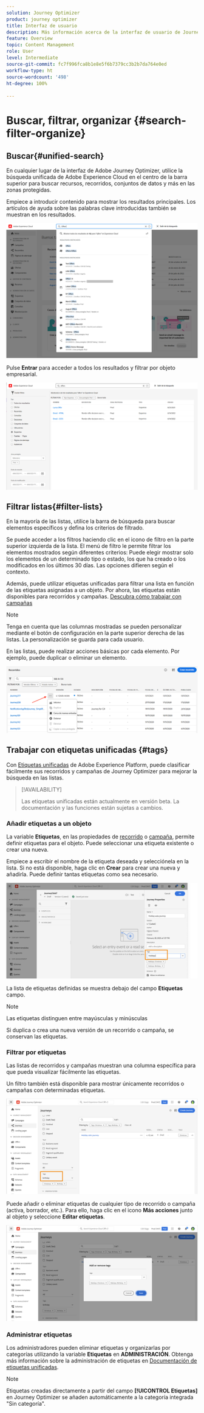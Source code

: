 ```yaml
---
solution: Journey Optimizer
product: journey optimizer
title: Interfaz de usuario
description: Más información acerca de la interfaz de usuario de Journey Optimizer
feature: Overview
topic: Content Management
role: User
level: Intermediate
source-git-commit: fc7f996fca8b1e8e5f6b7379cc3b2b7da764e0ed
workflow-type: ht
source-wordcount: '498'
ht-degree: 100%

---
```



# Buscar, filtrar, organizar {#search-filter-organize}

## Buscar{#unified-search}

En cualquier lugar de la interfaz de Adobe Journey Optimizer, utilice la búsqueda unificada de Adobe Experience Cloud en el centro de la barra superior para buscar recursos, recorridos, conjuntos de datos y más en las zonas protegidas.

Empiece a introducir contenido para mostrar los resultados principales. Los artículos de ayuda sobre las palabras clave introducidas también se muestran en los resultados.

![](assets/unified-search.png)

Pulse **Entrar** para acceder a todos los resultados y filtrar por objeto empresarial.

![](assets/search-and-filter.png)

## Filtrar listas{#filter-lists}

En la mayoría de las listas, utilice la barra de búsqueda para buscar elementos específicos y defina los criterios de filtrado.

Se puede acceder a los filtros haciendo clic en el icono de filtro en la parte superior izquierda de la lista. El menú de filtro le permite filtrar los elementos mostrados según diferentes criterios: Puede elegir mostrar solo los elementos de un determinado tipo o estado, los que ha creado o los modificados en los últimos 30 días. Las opciones difieren según el contexto.

Además, puede utilizar etiquetas unificadas para filtrar una lista en función de las etiquetas asignadas a un objeto. Por ahora, las etiquetas están disponibles para recorridos y campañas. [Descubra cómo trabajar con campañas](#tags)

>[!NOTE]
>
>Tenga en cuenta que las columnas mostradas se pueden personalizar mediante el botón de configuración en la parte superior derecha de las listas. La personalización se guarda para cada usuario.

En las listas, puede realizar acciones básicas por cada elemento. Por ejemplo, puede duplicar o eliminar un elemento.

![](assets/journey4.png)

## Trabajar con etiquetas unificadas {#tags}

Con [Etiquetas unificadas](https://experienceleague.adobe.com/docs/experience-platform/administrative-tags/overview.html?lang=es) de Adobe Experience Platform, puede clasificar fácilmente sus recorridos y campañas de Journey Optimizer para mejorar la búsqueda en las listas.

>[!AVAILABILITY]
>
>Las etiquetas unificadas están actualmente en versión beta. La documentación y las funciones están sujetas a cambios.

### Añadir etiquetas a un objeto

La variable **Etiquetas**, en las propiedades de [recorrido](../building-journeys/journey-gs.md#change-properties) o [campaña](../campaigns/create-campaign.md#create), permite definir etiquetas para el objeto. Puede seleccionar una etiqueta existente o crear una nueva.

Empiece a escribir el nombre de la etiqueta deseada y selecciónela en la lista. Si no está disponible, haga clic en **Crear** para crear una nueva y añadirla. Puede definir tantas etiquetas como sea necesario.

![](assets/tags1.png)

La lista de etiquetas definidas se muestra debajo del campo **Etiquetas** campo.

>[!NOTE]
>
> Las etiquetas distinguen entre mayúsculas y minúsculas
> 
> Si duplica o crea una nueva versión de un recorrido o campaña, se conservan las etiquetas.

### Filtrar por etiquetas

Las listas de recorridos y campañas muestran una columna específica para que pueda visualizar fácilmente las etiquetas.

Un filtro también está disponible para mostrar únicamente recorridos o campañas con determinadas etiquetas.

![](assets/tags2.png)

Puede añadir o eliminar etiquetas de cualquier tipo de recorrido o campaña (activa, borrador, etc.). Para ello, haga clic en el icono **Más acciones** junto al objeto y seleccione **Editar etiquetas**.

![](assets/tags3.png)

### Administrar etiquetas

Los administradores pueden eliminar etiquetas y organizarlas por categorías utilizando la variable **Etiquetas** en **ADMINISTRACIÓN**. Obtenga más información sobre la administración de etiquetas en [Documentación de etiquetas unificadas](https://experienceleague.adobe.com/docs/experience-platform/administrative-tags/ui/managing-tags.html?lang=es).

>[!NOTE]
>
> Etiquetas creadas directamente a partir del campo **[!UICONTROL Etiquetas]** en Journey Optimizer se añaden automáticamente a la categoría integrada &quot;Sin categoría&quot;.
